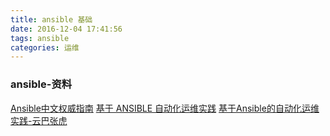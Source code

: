 ```yaml
---
title: ansible 基础
date: 2016-12-04 17:41:56
tags: ansible
categories: 运维
---
```


### ansible-资料
[Ansible中文权威指南](http://www.ansible.com.cn/)
[基于 ANSIBLE 自动化运维实践](https://segmentfault.com/a/1190000002927314)
[基于Ansible的自动化运维实践-云巴张虎](http://my.tv.sohu.com/us/242861154/77607305.shtml)

